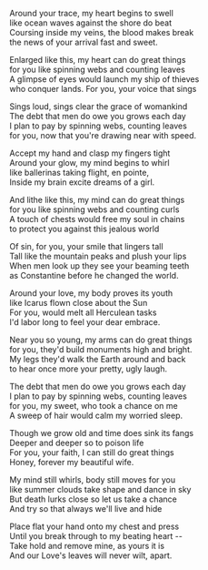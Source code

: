 Around your trace, my heart begins to swell\
like ocean waves against the shore do beat\
Coursing inside my veins, the blood makes break\
the news of your arrival fast and sweet.

Enlarged like this, my heart can do great things\
for you like spinning webs and counting leaves\
A glimpse of eyes would launch my ship of thieves\
who conquer lands. For you, your voice that sings

Sings loud, sings clear the grace of womankind\
The debt that men do owe you grows each day\
I plan to pay by spinning webs, counting leaves\
for you, now that you're drawing near with speed.

Accept my hand and clasp my fingers tight\
Around your glow, my mind begins to whirl\
like ballerinas taking flight, en pointe,\
Inside my brain excite dreams of a girl.

And lithe like this, my mind can do great things\
for you like spinning webs and counting curls\
A touch of chests would free my soul in chains\
to protect you against this jealous world

Of sin, for you, your smile that lingers tall\
Tall like the mountain peaks and plush your lips\
When men look up they see your beaming teeth\
as Constantine before he changed the world.

Around your love, my body proves its youth\
like Icarus flown close about the Sun\
For you, would melt all Herculean tasks\
I'd labor long to feel your dear embrace.

Near you so young, my arms can do great things\
for you, they'd build monuments high and bright.\
My legs they'd walk the Earth around and back\
to hear once more your pretty, ugly laugh.

The debt that men do owe you grows each day\
I plan to pay by spinning webs, counting leaves\
for you, my sweet, who took a chance on me\
A sweep of hair would calm my worried sleep.

Though we grow old and time does sink its fangs\
Deeper and deeper so to poison life\
For you, your faith, I can still do great things\
Honey, forever my beautiful wife.

My mind still whirls, body still moves for you\
like summer clouds take shape and dance in sky\
But death lurks close so let us take a chance\
And try so that always we'll live and hide

Place flat your hand onto my chest and press\
Until you break through to my beating heart --\
Take hold and remove mine, as yours it is\
And our Love's leaves will never wilt, apart.